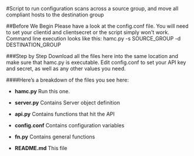 #Script to run configuration scans across a source group, and move all compliant hosts to the destination group


##Before We Begin
Please have a look at the config.conf file.  You will need to set your clientid and clientsecret or the script simply won't work.
Command line execution looks like this: 
hamc.py -s SOURCE_GROUP -d DESTINATION_GROUP


###Step by Step
Download all the files here into the same location and make sure that hamc.py is executable.
Edit config.conf to set your API key and secret, as well as any other values you need.  


####Here’s a breakdown of the files you see here:

* **hamc.py**   	            			Run this one.

* **server.py**		                        Contains Server object definition 

* **api.py**		                        Contains functions that hit the API 

* **config.conf**                           Contains configuration variables

* **fn.py**                                 Contains general functions

* **README.md**                             This file 

